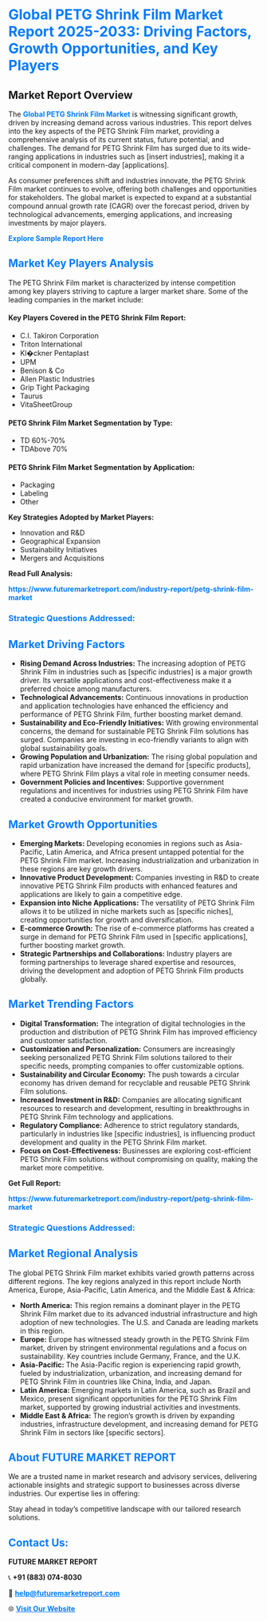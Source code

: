 <h1 style="color: #007BFF;">Global PETG Shrink Film Market Report 2025-2033: Driving Factors, Growth Opportunities, and Key Players</h1>

<section id="overview">
<h2>Market Report Overview</h2>
<p>The <a href="https://www.futuremarketreport.com/industry-report/petg-shrink-film-market" style="color: #007BFF; text-decoration: none;"><strong>Global PETG Shrink Film Market</strong></a> is witnessing significant growth, driven by increasing demand across various industries. This report delves into the key aspects of the PETG Shrink Film market, providing a comprehensive analysis of its current status, future potential, and challenges. The demand for PETG Shrink Film has surged due to its wide-ranging applications in industries such as [insert industries], making it a critical component in modern-day [applications].</p>
<p>As consumer preferences shift and industries innovate, the PETG Shrink Film market continues to evolve, offering both challenges and opportunities for stakeholders. The global market is expected to expand at a substantial compound annual growth rate (CAGR) over the forecast period, driven by technological advancements, emerging applications, and increasing investments by major players.</p>
</section>

<section id="overview">
<p><a href="https://www.futuremarketreport.com/request-sample/reportId=46889" style="color: #007BFF; text-decoration: none;"><strong>Explore Sample Report Here</strong></a></p>
</section>

<section id="key-players">
<h2 style="color: #007BFF;">Market Key Players Analysis</h2>
<p>The PETG Shrink Film market is characterized by intense competition among key players striving to capture a larger market share. Some of the leading companies in the market include:</p>
<h4>Key Players Covered in the PETG Shrink Film Report:</h4>
<ul><li>C.I. Takiron Corporation</li><li>Triton International</li><li>Kl�ckner Pentaplast</li><li>UPM</li><li>Benison &amp; Co</li><li>Allen Plastic Industries</li><li>Grip Tight Packaging</li><li>Taurus</li><li>VitaSheetGroup</li></ul>
<h4>PETG Shrink Film Market Segmentation by Type:</h4>
<ul><li>TD 60%-70%</li><li>TDAbove 70%</li></ul>

<h4>PETG Shrink Film Market Segmentation by Application:</h4>
<ul><li>Packaging</li><li>Labeling</li><li>Other</li></ul>
<p><strong>Key Strategies Adopted by Market Players:</strong></p>
<ul>
<li>Innovation and R&D</li>
<li>Geographical Expansion</li>
<li>Sustainability Initiatives</li>
<li>Mergers and Acquisitions</li>
</ul>
</section>

<section>
<p><strong>Read Full Analysis: </strong></p><a href="https://www.futuremarketreport.com/industry-report/petg-shrink-film-market" style="color: #007BFF; text-decoration: none;"><strong>https://www.futuremarketreport.com/industry-report/petg-shrink-film-market</strong></a>
<h3 style="color: #007BFF;">Strategic Questions Addressed:</h3>
</section>

<section id="driving-factors">
<h2 style="color: #007BFF;">Market Driving Factors</h2>
<ul>
<li><strong>Rising Demand Across Industries:</strong> The increasing adoption of PETG Shrink Film in industries such as [specific industries] is a major growth driver. Its versatile applications and cost-effectiveness make it a preferred choice among manufacturers.</li>
<li><strong>Technological Advancements:</strong> Continuous innovations in production and application technologies have enhanced the efficiency and performance of PETG Shrink Film, further boosting market demand.</li>
<li><strong>Sustainability and Eco-Friendly Initiatives:</strong> With growing environmental concerns, the demand for sustainable PETG Shrink Film solutions has surged. Companies are investing in eco-friendly variants to align with global sustainability goals.</li>
<li><strong>Growing Population and Urbanization:</strong> The rising global population and rapid urbanization have increased the demand for [specific products], where PETG Shrink Film plays a vital role in meeting consumer needs.</li>
<li><strong>Government Policies and Incentives:</strong> Supportive government regulations and incentives for industries using PETG Shrink Film have created a conducive environment for market growth.</li>
</ul>
</section>

<section id="growth-opportunities">
<h2 style="color: #007BFF;">Market Growth Opportunities</h2>
<ul>
<li><strong>Emerging Markets:</strong> Developing economies in regions such as Asia-Pacific, Latin America, and Africa present untapped potential for the PETG Shrink Film market. Increasing industrialization and urbanization in these regions are key growth drivers.</li>
<li><strong>Innovative Product Development:</strong> Companies investing in R&D to create innovative PETG Shrink Film products with enhanced features and applications are likely to gain a competitive edge.</li>
<li><strong>Expansion into Niche Applications:</strong> The versatility of PETG Shrink Film allows it to be utilized in niche markets such as [specific niches], creating opportunities for growth and diversification.</li>
<li><strong>E-commerce Growth:</strong> The rise of e-commerce platforms has created a surge in demand for PETG Shrink Film used in [specific applications], further boosting market growth.</li>
<li><strong>Strategic Partnerships and Collaborations:</strong> Industry players are forming partnerships to leverage shared expertise and resources, driving the development and adoption of PETG Shrink Film products globally.</li>
</ul>
</section>

<section id="trending-factors">
<h2 style="color: #007BFF;">Market Trending Factors</h2>
<ul>
<li><strong>Digital Transformation:</strong> The integration of digital technologies in the production and distribution of PETG Shrink Film has improved efficiency and customer satisfaction.</li>
<li><strong>Customization and Personalization:</strong> Consumers are increasingly seeking personalized PETG Shrink Film solutions tailored to their specific needs, prompting companies to offer customizable options.</li>
<li><strong>Sustainability and Circular Economy:</strong> The push towards a circular economy has driven demand for recyclable and reusable PETG Shrink Film solutions.</li>
<li><strong>Increased Investment in R&D:</strong> Companies are allocating significant resources to research and development, resulting in breakthroughs in PETG Shrink Film technology and applications.</li>
<li><strong>Regulatory Compliance:</strong> Adherence to strict regulatory standards, particularly in industries like [specific industries], is influencing product development and quality in the PETG Shrink Film market.</li>
<li><strong>Focus on Cost-Effectiveness:</strong> Businesses are exploring cost-efficient PETG Shrink Film solutions without compromising on quality, making the market more competitive.</li>
</ul>
</section>

<section>
<p><strong>Get Full Report: </strong></p><a href="https://www.futuremarketreport.com/industry-report/petg-shrink-film-market" style="color: #007BFF; text-decoration: none;"><strong>https://www.futuremarketreport.com/industry-report/petg-shrink-film-market</strong></a>
<h3 style="color: #007BFF;">Strategic Questions Addressed:</h3>
</section>


<section id="regional-analysis">
<h2 style="color: #007BFF;">Market Regional Analysis</h2>
<p>The global PETG Shrink Film market exhibits varied growth patterns across different regions. The key regions analyzed in this report include North America, Europe, Asia-Pacific, Latin America, and the Middle East & Africa:</p>
<ul>
<li><strong>North America:</strong> This region remains a dominant player in the PETG Shrink Film market due to its advanced industrial infrastructure and high adoption of new technologies. The U.S. and Canada are leading markets in this region.</li>
<li><strong>Europe:</strong> Europe has witnessed steady growth in the PETG Shrink Film market, driven by stringent environmental regulations and a focus on sustainability. Key countries include Germany, France, and the U.K.</li>
<li><strong>Asia-Pacific:</strong> The Asia-Pacific region is experiencing rapid growth, fueled by industrialization, urbanization, and increasing demand for PETG Shrink Film in countries like China, India, and Japan.</li>
<li><strong>Latin America:</strong> Emerging markets in Latin America, such as Brazil and Mexico, present significant opportunities for the PETG Shrink Film market, supported by growing industrial activities and investments.</li>
<li><strong>Middle East & Africa:</strong> The region’s growth is driven by expanding industries, infrastructure development, and increasing demand for PETG Shrink Film in sectors like [specific sectors].</li>
</ul>
</section>

<footer>
<h2 style="color: #007BFF;">About FUTURE MARKET REPORT</h2>
<p>We are a trusted name in market research and advisory services, delivering actionable insights and strategic support to businesses across diverse industries. Our expertise lies in offering:</p>

<p>Stay ahead in today’s competitive landscape with our tailored research solutions.</p>

<h2 style="color: #007BFF;">Contact Us:</h2>
<p><strong>FUTURE MARKET REPORT</strong></p>
<p>📞 <strong>+91 (883) 074-8030</strong></p>
<p>📧 <strong><a href="mailto:help@futuremarketreport.com" style="color: #007BFF;">help@futuremarketreport.com</a></strong></p>
<p>🌐 <strong><a href="https://www.futuremarketreport.com/" style="color: #007BFF;">Visit Our Website</a></strong></p>
</footer>